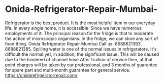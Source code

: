 # Onida-Refrigerator-Repair-Mumbai-
Refrigerator is the best product. It is the most helpful item in our everyday life. In every single home, it is accessible. Since we have numerous employments of it. The principal reason for the fridge is that to moderate the action of microscopic organisms. In the fridge, we can store any sort of food thing. Onida Refrigerator Repair Mumbai Call us: 8688821393, 8688821385.     Spilling water is one of the normal issues in refrigerators. It's difficult the normal yet, in addition, the significant issue. This will be caused due to the hindered of channel hose After fruition of service then, at that point charges will be taken by our professional, and 3 months of guarantee for spare part and multi-month guarantee for general service.  https://onidarefrigeratorrepair.com/

